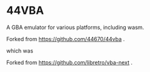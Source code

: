 # 44VBA

A GBA emulator for various platforms, including wasm.

Forked from https://github.com/44670/44vba .

which was

Forked from https://github.com/libretro/vba-next .
